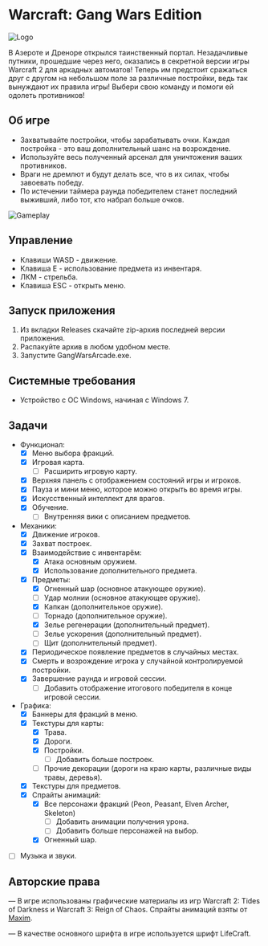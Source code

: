 # Warcraft: Gang Wars Edition

![Logo](https://repository-images.githubusercontent.com/783267155/b6f56d27-11bb-47ab-a0e7-751b6f2c438a)

В Азероте и Дреноре открылся таинственный портал. Незадачливые путники, прошедшие через него, оказались в секретной версии игры Warcraft 2 для аркадных автоматов! Теперь им предстоит сражаться друг с другом на небольшом поле за различные постройки, ведь так вынуждают их правила игры! Выбери свою команду и помоги ей одолеть противников!

## Об игре

- Захватывайте постройки, чтобы зарабатывать очки. Каждая постройка - это ваш дополнительный шанс на возрождение.
- Используйте весь полученный арсенал для уничтожения ваших противников.
- Враги не дремлют и будут делать все, что в их силах, чтобы завоевать победу.
- По истечении таймера раунда победителем станет последний выживший, либо тот, кто набрал больше очков.

![Gameplay](https://raw.githubusercontent.com/Kama-Pushka/gang-wars-arcade/main/.github/gameplay.gif)

## Управление

- Клавиши WASD - движение.
- Клавиша E - использование предмета из инвентаря.
- ЛКМ - стрельба.
- Клавиша ESC - открыть меню.

## Запуск приложения

1. Из вкладки Releases скачайте zip-архив последней версии приложения.
2. Распакуйте архив в любом удобном месте.
3. Запустите GangWarsArcade.exe.

## Системные требования

- Устройство с ОС Windows, начиная с Windows 7.

## Задачи

- Функционал:
	- [x] Меню выбора фракций.
	- [x] Игровая карта.
		- [ ] Расширить игровую карту. 
	- [x] Верхняя панель с отображением состояний игры и игроков.
	- [x] Пауза и мини меню, которое можно открыть во время игры.
	- [x] Искусственный интеллект для врагов.
	- [x] Обучение.
		- [ ] Внутренняя вики с описанием предметов.

- Механики:
	- [x] Движение игроков.
	- [x] Захват построек.
	- [x] Взаимодействие с инвентарём:
		- [x] Атака основным оружием.
		- [x] Использование дополнительного предмета.
	- [x] Предметы:
		- [x] Огненный шар (основное атакующее оружие).
		- [ ] Удар молнии (основное атакующее оружие).
		- [x] Капкан (дополнительное оружие).
		- [ ] Торнадо (дополнительное оружие).
		- [x] Зелье регенерации (дополнительный предмет).
		- [ ] Зелье ускорения (дополнительный предмет).
		- [ ] Щит (дополнительный предмет). 
	- [x] Периодическое появление предметов в случайных местах. 
	- [x] Смерть и возрождение игрока у случайной контролируемой постройки.
	- [x] Завершение раунда и игровой сессии.
		- [ ] Добавить отображение итогового победителя в конце игровой сессии. 

- Графика:
	- [x] Баннеры для фракций в меню.
	- [x] Текстуры для карты:
		- [x] Трава. 
		- [x] Дороги.
		- [x] Постройки.
			- [ ] Добавить больше построек. 
		- [ ] Прочие декорации (дороги на краю карты, различные виды травы, деревья). 
	- [x] Текстуры для предметов.
	- [x] Спрайты анимаций:
		- [x] Все персонажи фракций (Peon, Peasant, Elven Archer, Skeleton) 
			- [ ] Добавить анимации получения урона.
			- [ ] Добавить больше персонажей на выбор.
		- [x] Огненный шар. 

- [ ] Музыка и звуки.

## Авторские права

— В игре использованы графические материалы из игр Warcraft 2: Tides of Darkness и Warcraft 3: Reign of Chaos. Спрайты анимаций взяты от [Maxim](https://www.spriters-resource.com/submitter/Maxim/).

— В качестве основного шрифта в игре используется шрифт LifeCraft.
